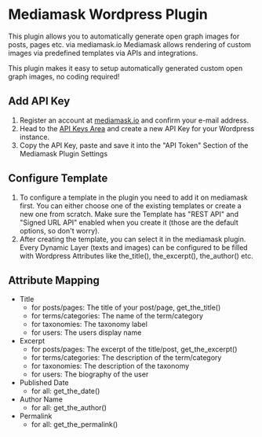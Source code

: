 # Mediamask Wordpress Plugin

This plugin allows you to automatically generate open graph images for posts, pages etc. via mediamask.io
Mediamask allows rendering of custom images via predefined templates via APIs and integrations. 

This plugin makes it easy to setup automatically generated custom open graph images, no coding required!

## Add API Key

1. Register an account at [mediamask.io](https://mediamask.io/) and confirm your e-mail address.
2. Head to the [API Keys Area](https://mediamask.io/team/api-tokens) and create a new API Key for your Wordpress instance. 
3. Copy the API Key, paste and save it into the "API Token" Section of the Mediamask Plugin Settings

## Configure Template

1. To configure a template in the plugin you need to add it on mediamask first. 
You can either choose one of the existing templates or create a new one from scratch.
   Make sure the Template has "REST API" and "Signed URL API" enabled when you create it (those are the default options, so don't worry).
2. After creating the template, you can select it in the mediamask plugin. 
Every Dynamic Layer (texts and images) can be configured to be filled with Wordpress Attributes like the_title(), the_excerpt(), the_author() etc.  

## Attribute Mapping

* Title 
  * for posts/pages: The title of your post/page, get_the_title()
  * for terms/categories: The name of the term/category
  * for taxonomies: The taxonomy label
  * for users: The users display name
* Excerpt
  * for posts/pages: The excerpt of the title/post, get_the_excerpt()
  * for terms/categories: The description of the term/category
  * for taxonomies: The description of the taxonomy
  * for users: The biography of the user
* Published Date 
  * for all: get_the_date()
* Author Name 
  * for all: get_the_author()
* Permalink 
  * for all: get_the_permalink()